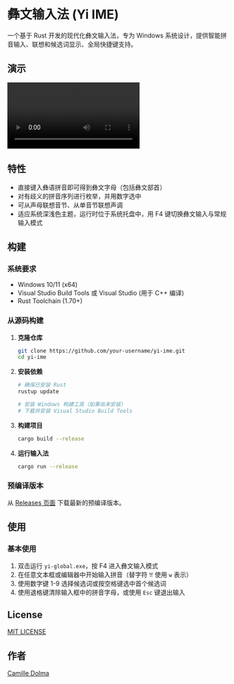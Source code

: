 # 彝文输入法 (Yi IME)

一个基于 Rust 开发的现代化彝文输入法，专为 Windows 系统设计，提供智能拼音输入、联想和候选词显示、全局快捷键支持。

## 演示

<video src="./assets/video.mp4" autoplay></video>

## 特性

- 直接键入彝语拼音即可得到彝文字母（包括彝文部首）
- 对有歧义的拼音序列进行枚举，并用数字选中
- 可从声母联想音节、从单音节联想声调
- 适应系统深浅色主题，运行时位于系统托盘中，用 F4 键切换彝文输入与常规输入模式

## 构建

### 系统要求

- Windows 10/11 (x64)
- Visual Studio Build Tools 或 Visual Studio (用于 C++ 编译)
- Rust Toolchain (1.70+)

### 从源码构建

1. **克隆仓库**

   ```bash
   git clone https://github.com/your-username/yi-ime.git
   cd yi-ime
   ```
2. **安装依赖**

   ```bash
   # 确保已安装 Rust
   rustup update

   # 安装 Windows 构建工具（如果尚未安装）
   # 下载并安装 Visual Studio Build Tools
   ```
3. **构建项目**

   ```bash
   cargo build --release
   ```
4. **运行输入法**

   ```bash
   cargo run --release
   ```

### 预编译版本

从 [Releases 页面](https://github.com/tanpero/yi/releases) 下载最新的预编译版本。

## 使用

### 基本使用

1. 双击运行 `yi-global.exe`，按 F4 进入彝文输入模式
2. 在任意文本框或编辑器中开始输入拼音（替字符 ꀕ 使用 `w` 表示）
3. 使用数字键 1-9 选择候选词或按空格键选中首个候选词
4. 使用退格键清除输入框中的拼音字母，或使用 `Esc` 键退出输入


## License

[MIT LICENSE](LICENSE)

## 作者

[Camille Dolma](https://github.com/tanpero)

